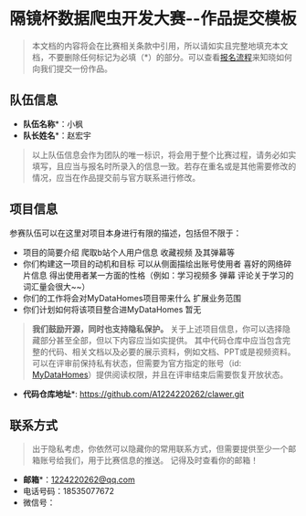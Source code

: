 # 隔镜杯数据爬虫开发大赛--作品提交模板

> 本文档的内容将会在比赛相关条款中引用，所以请如实且完整地填充本文档，不要删除任何标记为必填（*）的部分。可以查看[报名流程](../README.md)来知晓如何向我们提交一份作品。

## 队伍信息

* **队伍名称***：小枫
* **队长姓名***：赵宏宇

> 以上队伍信息会作为团队的唯一标识，将会用于整个比赛过程，请务必如实填写，且应当与报名时所录入的信息一致。若存在重名或是其他需要修改的情况，应当在作品提交前与官方联系进行修改。


## 项目信息

参赛队伍可以在这里对项目本身进行有限的描述，包括但不限于：
 * 项目的简要介绍
爬取b站个人用户信息  收藏视频 及其弹幕等
 * 你们构建这一项目的动机和目标
可以从侧面描绘出账号使用者 喜好的网络碎片信息
得出使用者某一方面的性格（例如：学习视频多 弹幕 评论关于学习的词汇量会很大~~）
 * 你们的工作将会对MyDataHomes项目带来什么
扩展业务范围
 * 你们计划如何将该项目整合进MyDataHomes
 暂无


> **我们鼓励开源，同时也支持隐私保护。**
> 关于上述项目信息，你可以选择隐藏部分甚至全部，但以下内容应当如实提供。
> 其中代码仓库中应当包含完整的代码、相关文档以及必要的展示资料，例如文档、PPT或是视频资料。
> 可以在评审前保持私有状态，但需要为官方指定的账号（id: [MyDataHomes](https://github.com/MyDataHomes)）提供阅读权限，并且在评审结束后需要恢复开放状态。

* **代码仓库地址***: https://github.com/A1224220262/clawer.git



## 联系方式
> 出于隐私考虑，你依然可以隐藏你的常用联系方式，但需要提供至少一个邮箱账号给我们，用于比赛信息的推送。
> 记得及时查看你的邮箱！

* **邮箱***：1224220262@qq.com
* 电话号码：18535077672
* 微信号：
